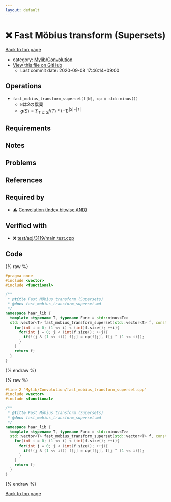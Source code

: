 ```yaml
---
layout: default
---
```


<!-- mathjax config similar to math.stackexchange -->
<script type="text/javascript" async
  src="https://cdnjs.cloudflare.com/ajax/libs/mathjax/2.7.5/MathJax.js?config=TeX-MML-AM_CHTML">
</script>
<script type="text/x-mathjax-config">
  MathJax.Hub.Config({
    TeX: { equationNumbers: { autoNumber: "AMS" }},
    tex2jax: {
      inlineMath: [ ['$','$'] ],
      processEscapes: true
    },
    "HTML-CSS": { matchFontHeight: false },
    displayAlign: "left",
    displayIndent: "2em"
  });
</script>

<script type="text/javascript" src="https://cdnjs.cloudflare.com/ajax/libs/jquery/3.4.1/jquery.min.js"></script>
<script src="https://cdn.jsdelivr.net/npm/jquery-balloon-js@1.1.2/jquery.balloon.min.js" integrity="sha256-ZEYs9VrgAeNuPvs15E39OsyOJaIkXEEt10fzxJ20+2I=" crossorigin="anonymous"></script>
<script type="text/javascript" src="../../../assets/js/copy-button.js"></script>
<link rel="stylesheet" href="../../../assets/css/copy-button.css" />


# :x: Fast Möbius transform (Supersets)

<a href="../../../index.html">Back to top page</a>

* category: <a href="../../../index.html#d1ac32c11c508fec0764fa012d8d2913">Mylib/Convolution</a>
* <a href="{{ site.github.repository_url }}/blob/master/Mylib/Convolution/fast_mobius_transform_superset.cpp">View this file on GitHub</a>
    - Last commit date: 2020-09-08 17:46:14+09:00




## Operations

- `fast_mobius_transform_superset(f[N], op = std::minus())`
	- `N`は2の累乗
    - $g(S) = \sum_{T \subseteq S} f(T) * (-1) ^ {\vert S \vert - \vert T \vert}$

## Requirements

## Notes

## Problems

## References


## Required by

* :warning: <a href="convolution_and.cpp.html">Convolution (Index bitwise AND)</a>


## Verified with

* :x: <a href="../../../verify/test/aoj/3119/main.test.cpp.html">test/aoj/3119/main.test.cpp</a>


## Code

<a id="unbundled"></a>
{% raw %}
```cpp
#pragma once
#include <vector>
#include <functional>

/**
 * @title Fast Möbius transform (Supersets)
 * @docs fast_mobius_transform_superset.md
 */
namespace haar_lib {
  template <typename T, typename Func = std::minus<T>>
  std::vector<T> fast_mobius_transform_superset(std::vector<T> f, const Func &op = std::minus<T>()){
    for(int i = 0; (1 << i) < (int)f.size(); ++i){
      for(int j = 0; j < (int)f.size(); ++j){
        if(!(j & (1 << i))) f[j] = op(f[j], f[j ^ (1 << i)]);
      }
    }
    return f;
  }
}

```
{% endraw %}

<a id="bundled"></a>
{% raw %}
```cpp
#line 2 "Mylib/Convolution/fast_mobius_transform_superset.cpp"
#include <vector>
#include <functional>

/**
 * @title Fast Möbius transform (Supersets)
 * @docs fast_mobius_transform_superset.md
 */
namespace haar_lib {
  template <typename T, typename Func = std::minus<T>>
  std::vector<T> fast_mobius_transform_superset(std::vector<T> f, const Func &op = std::minus<T>()){
    for(int i = 0; (1 << i) < (int)f.size(); ++i){
      for(int j = 0; j < (int)f.size(); ++j){
        if(!(j & (1 << i))) f[j] = op(f[j], f[j ^ (1 << i)]);
      }
    }
    return f;
  }
}

```
{% endraw %}

<a href="../../../index.html">Back to top page</a>

